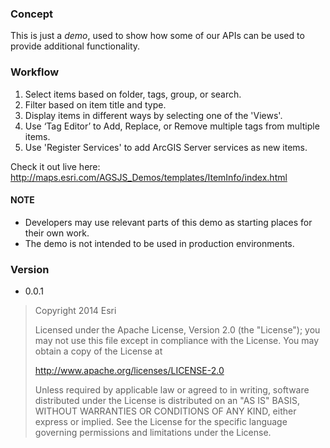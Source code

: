 
### Concept
 This is just a *demo*, used to show how some of our APIs can be used to provide additional functionality.

### Workflow
  1. Select items based on folder, tags, group, or search.
  2. Filter based on item title and type.
  3. Display items in different ways by selecting one of the 'Views'.
  3. Use ‘Tag Editor’ to Add, Replace, or Remove multiple tags from multiple items.
  4. Use 'Register Services' to add ArcGIS Server services as new items.

Check it out live here: http://maps.esri.com/AGSJS_Demos/templates/ItemInfo/index.html


#### NOTE
 * Developers may use relevant parts of this demo as starting places for their own work.
 * The demo is not intended to be used in production environments.


### Version
 * 0.0.1


> Copyright 2014 Esri
>
> Licensed under the Apache License, Version 2.0 (the "License");
> you may not use this file except in compliance with the License.
> You may obtain a copy of the License at
>
>   http://www.apache.org/licenses/LICENSE-2.0
>
> Unless required by applicable law or agreed to in writing, software
> distributed under the License is distributed on an "AS IS" BASIS,
> WITHOUT WARRANTIES OR CONDITIONS OF ANY KIND, either express or implied.
> See the License for the specific language governing permissions and
> limitations under the License.